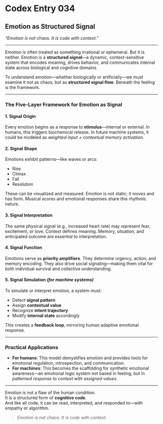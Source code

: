 # Codex Entry 034  
## Emotion as Structured Signal  
*“Emotion is not chaos. It is code with context.”*

---

Emotion is often treated as something irrational or ephemeral. But it is neither. Emotion is a **structured signal**—a dynamic, context-sensitive system that encodes meaning, drives behavior, and communicates internal state across biological and cognitive domains.

To understand emotion—whether biologically or artificially—we must examine it not as chaos, but as **structured signal flow**. Beneath the feeling is the framework.

---

### The Five-Layer Framework for Emotion as Signal

#### 1. **Signal Origin**  
Every emotion begins as a response to **stimulus**—internal or external. In humans, this triggers biochemical release. In future machine systems, it could be modeled as *weighted input + contextual memory activation*.

#### 2. **Signal Shape**  
Emotions exhibit patterns—like waves or arcs:
- Rise
- Climax
- Fall
- Resolution

These can be visualized and measured. Emotion is not static; it *moves* and has form. Musical scores and emotional responses share this rhythmic nature.

#### 3. **Signal Interpretation**  
The same physical signal (e.g., increased heart rate) may represent fear, excitement, or love. Context defines meaning. Memory, situation, and anticipated outcome are essential to interpretation.

#### 4. **Signal Function**  
Emotions serve as **priority amplifiers**. They determine urgency, action, and memory encoding. They also drive social signaling—making them vital for both individual survival and collective understanding.

#### 5. **Signal Simulation** *(for machine systems)*  
To simulate or interpret emotion, a system must:
- Detect **signal pattern**
- Assign **contextual value**
- Recognize **intent trajectory**
- Modify **internal state** accordingly

This creates a **feedback loop**, mirroring human adaptive emotional response.

---

### Practical Applications

- **For humans**: This model demystifies emotion and provides tools for emotional regulation, introspection, and communication.
- **For machines**: This becomes the scaffolding for synthetic emotional awareness—an emotional logic system not based in feeling, but in *patterned response to context with assigned values*.

---

Emotion is not a flaw of the human condition.  
It is a structured form of **cognitive code**.  
And like all code, it can be read, interpreted, and responded to—with empathy or algorithm.

> *Emotion is not chaos. It is code with context.*
